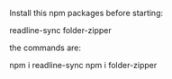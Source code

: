 Install this npm packages before starting:

readline-sync
folder-zipper

the commands are:

npm i readline-sync
npm i folder-zipper